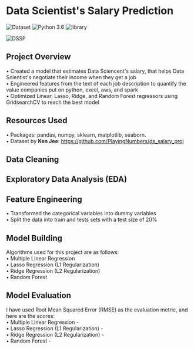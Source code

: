 # Data Scientist's Salary Prediction
![Dataset](https://img.shields.io/badge/Dataset-Ken_Jee-blue.svg) ![Python 3.6](https://img.shields.io/badge/Python-3.6-brightgreen.svg) ![library](https://img.shields.io/badge/Library-sklearn-orange.svg)

![DSSP](readme-resources/data-scientist-salary-banner.png)

## Project Overview
• Created a model that estimates Data Sciencent's salary, that helps Data Scientist's negotiate their income when they get a job<br/>
• Engineered features from the text of each job description to quantify the value companies put on python, excel, aws, and spark<br/>
• Optimized Linear, Lasso, Ridge, and Random Forest regressors using GridsearchCV to reach the best model

## Resources Used
• Packages: pandas, numpy, sklearn, matplotlib, seaborn.<br/>
• Dataset by **Ken Jee**: https://github.com/PlayingNumbers/ds_salary_proj

## Data Cleaning

## Exploratory Data Analysis (EDA)

## Feature Engineering
• Transformed the categorical variables into dummy variables<br/>
• Split the data into train and tests sets with a test size of 20%

## Model Building
Algorithms used for this project are as follows:<br/>
• Multiple Linear Regression<br/>
• Lasso Regression (L1 Regularization)<br/>
• Ridge Regression (L2 Regularization)<br/>
• Random Forest

## Model Evaluation
I have used Root Mean Squared Error (RMSE) as the evaluation metric, and here are the scores:<br/>
• Multiple Linear Regression -  <br/>
• Lasso Regression (L1 Regularization) - <br/>
• Ridge Regression (L2 Regularization) - <br/>
• Random Forest - 
